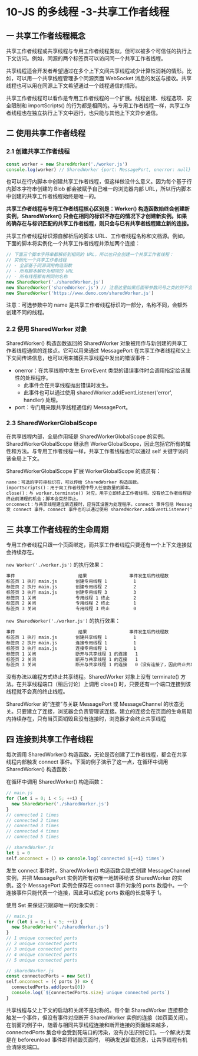 # 10-JS 的多线程 -3-共享工作者线程

## 一 共享工作者线程概念

共享工作者线程或共享线程与专用工作者线程类似，但可以被多个可信任的执行上下文访问。例如，同源的两个标签页可以访问同一个共享工作者线程。

共享线程适合开发者希望通过在多个上下文间共享线程减少计算性消耗的情形。比如，可以用一个共享线程管理多个同源页面 WebSocket 消息的发送与接收。共享线程也可以用在同源上下文希望通过一个线程通信的情形。

共享工作者线程可以看作是专用工作者线程的一个扩展。线程创建、线程选项、安全限制和 importScripts() 的行为都是相同的。与专用工作者线程一样，共享工作者线程也在独立执行上下文中运行，也只能与其他上下文异步通信。

## 二 使用共享工作者线程

### 2.1 创建共享工作者线程

```js
const worker = new SharedWorker('./worker.js')
console.log(worker) // SharedWorker {port: MessagePort, onerror: null}
```

也可以在行内脚本中创建共享工作者线程，但这样做没什么意义。因为每个基于行内脚本字符串创建的 Blob 都会被赋予自己唯一的浏览器内部 URL，所以行内脚本中创建的共享工作者线程始终是唯一的。

**共享工作者线程与专用工作者线程核心区别是：Worker() 构造函数始终会创建新实例，SharedWorker() 只会在相同的标识不存在的情况下才创建新实例。如果的确存在与标识匹配的共享工作者线程，则只会与已有共享者线程建立新的连接。**

共享工作者线程标识源自解析后的脚本 URL、工作者线程名称和文档源。例如，下面的脚本将实例化一个共享工作者线程并添加两个连接：

```js
// 下面三个脚本字符串都解析到相同的 URL，所以也只会创建一个共享工作者线程：
// 实例化一个共享工作者线程
// - 全部基于同源调用构造函数
// - 所有脚本解析为相同的 URL
// - 所有线程都有相同的名称
new SharedWorker('./sharedWorker.js')
new SharedWorker('sharedWorker.js') // 注意这里如果后面带参数问号之类的则不会是一个线程！！！！
new SharedWorker('https://www.demo.com/sharedWorker.js')
```

注意：可选参数中的 name 是共享工作者线程标识的一部分，名称不同，会额外创建不同的线程。

### 2.2 使用 SharedWorker 对象

SharedWorker() 构造函数返回的 SharedWorker 对象被用作与新创建的共享工作者线程通信的连接点。它可以用来通过 MessagePort 在共享工作者线程和父上下文间传递信息，也可以用来捕获共享线程中发出的错误事件：

- onerror：在共享线程中发生 ErrorEvent 类型的错误事件时会调用指定给该属性的处理程序。
  - 此事件会在共享线程抛出错误时发生。
  - 此事件也可以通过使用 sharedWorker.addEventListener('error', handler) 处理。
- port：专门用来跟共享线程通信的 MessagePort。

### 2.3 SharedWorkerGlobalScope

在共享线程内部，全局作用域是 SharedWorkerGlobalScope 的实例。SharedWorkerGlobalScope 继承自 WorkerGlobalScope，因此包括它所有的属性和方法。与专用工作者线程一样，共享工作者线程也可以通过 self 关键字访问该全局上下文。

SharedWorkerGlobalScope 扩展 WorkerGlobalScope 的成员有：

```txt
name：可选的字符串标识符，可以传给 SharedWorker 构造函数。
importScripts()：用于向工作者线程中导入任意数量的脚本。
close()：与 worker.terminate() 对应，用于立即终止工作者线程。没有给工作者线程提供
终止前清理的机会；脚本会突然停止。
onconnect：与共享线程建立新连接时，应将其设置为处理程序。connect 事件包括 MessagePort 实例的 ports 数组，可用于把消息发送回父上下文。在通过 worker.port.onmessage 或 worker.port.start() 与共享线程建立连接时都会触
发 connect 事件。connect 事件也可以通过使用 sharedWorker.addEventListener('connect', handler) 处理。
```

## 三 共享工作者线程的生命周期

专用工作者线程只跟一个页面绑定，而共享工作者线程只要还有一个上下文连接就会持续存在。

`new Worker('./worker.js')` 的执行效果：

```txt
事件                        结果                事件发生后的线程数
标签页 1 执行 main.js       创建专用线程 1          1
标签页 2 执行 main.js       创建专用线程 2          2
标签页 3 执行 main.js       创建专用线程 3          3
标签页 1 关闭               专用线程 1 终止         2
标签页 2 关闭               专用线程 2 终止         1
标签页 3 关闭               专用线程 3 终止         0
```

`new SharedWorker('./worker.js')` 的执行效果：

```txt
事件                        结果                事件发生后的线程数
标签页 1 执行 main.js       创建共享线程 1          1
标签页 2 执行 main.js       连接专用线程 1          1
标签页 3 执行 main.js       连接专用线程 1          1
标签页 1 关闭               断开与共享线程 1 的连接   1
标签页 2 关闭               断开与共享线程 1 的连接   1
标签页 3 关闭               断开与共享线程 1 的连接   0（没有连接了，因此终止共享线程 1）
```

没有办法以编程方式终止共享线程。SharedWorker 对象上没有 terminate() 方法。在共享线程端口（稍后讨论）上调用 close() 时，只要还有一个端口连接到该线程就不会真的终止线程。

SharedWorker 的“连接”与关联 MessagePort 或 MessageChannel 的状态无关。只要建立了连接，浏览器会负责管理该连接。建立的连接会在页面的生命周期内持续存在，只有当页面销毁且没有连接时，浏览器才会终止共享线程

## 四 连接到共享工作者线程

每次调用 SharedWorker() 构造函数，无论是否创建了工作者线程，都会在共享线程内部触发 connect 事件。下面的例子演示了这一点，在循环中调用 SharedWorker() 构造函数：

在循环中调用 SharedWorker() 构造函数：

```js
// main.js
for (let i = 0; i < 5; ++i) {
  new SharedWorker('./sharedWorker.js')
}
// connected 1 times
// connected 2 times
// connected 3 times
// connected 4 times
// connected 5 times

// sharedWorker.js
let i = 0
self.onconnect = () => console.log(`connected ${++i} times`)
```

发生 connect 事件时，SharedWorker() 构造函数会隐式创建 MessageChannel 实例，并把 MessagePort 实例的所有权唯一地转移给该 SharedWorker 的实例。这个 MessagePort 实例会保存在 connect 事件对象的 ports 数组中。一个连接事件只能代表一个连接，因此可以假定 ports 数组的长度等于 1。

使用 Set 来保证只跟踪唯一的对象实例：

```js
// main.js
for (let i = 0; i < 5; ++i) {
  new SharedWorker('./sharedWorker.js')
}
// 1 unique connected ports
// 2 unique connected ports
// 3 unique connected ports
// 4 unique connected ports
// 5 unique connected ports

// sharedWorker.js
const connectedPorts = new Set()
self.onconnect = ({ ports }) => {
  connectedPorts.add(ports[0])
  console.log(`${connectedPorts.size} unique connected ports`)
}
```

共享线程与父上下文的启动和关闭不是对称的。每个新 SharedWorker 连接都会触发一个事件，但没有事件对应断开 SharedWorker 实例的连接（如页面关闭）。在前面的例子中，随着与相同共享线程连接和断开连接的页面越来越多，connectedPorts 集合中会受到死端口的污染，没有办法识别它们。一个解决方案是在 beforeunload 事件即将销毁页面时，
明确发送卸载消息，让共享线程有机会清除死端口。
